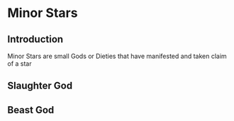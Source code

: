 # Minor Stars

## Introduction
Minor Stars are small Gods or Dieties that have manifested and taken claim of a star

## Slaughter God

## Beast God

##

##

##